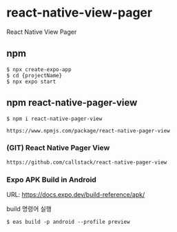 # react-native-view-pager
React Native View Pager

## npm
```
$ npx create-expo-app
$ cd {projectName}
$ npx expo start
```

## npm react-native-pager-view
```
$ npm i react-native-pager-view

https://www.npmjs.com/package/react-native-pager-view
```

### (GIT) React Native Pager View 
```
https://github.com/callstack/react-native-pager-view
```

### Expo APK Build in Android
URL: https://docs.expo.dev/build-reference/apk/

build 명령어 실행
```
$ eas build -p android --profile preview

```